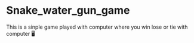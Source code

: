 # Snake_water_gun_game
This is a sinple game played with computer where you win lose or tie with computer 🖥 
